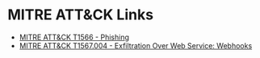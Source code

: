# MITRE ATT&CK Links
- [MITRE ATT&CK T1566 - Phishing](https://attack.mitre.org/techniques/T1566/)
- [MITRE ATT&CK T1567.004 - Exfiltration Over Web Service: Webhooks](https://attack.mitre.org/techniques/T1567/004/)


